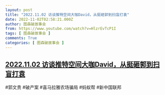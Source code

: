 ```yaml
---
layout: post
title: "2022.11.02 访谈推特空间大咖David，从挺砸郭到扫盲打袁"
date: 2022-11-02T02:58:21.000Z
author: 图森破故事会
from: https://www.youtube.com/watch?v=HlzrEvTcP1I
tags: [ 图森破故事会 ]
comments: True
categories: [ 图森破故事会 ]
---
```

<!--1667357901000-->
[2022.11.02 访谈推特空间大咖David，从挺砸郭到扫盲打袁](https://www.youtube.com/watch?v=HlzrEvTcP1I)
------

<div>
#郭文贵  #破产案 #喜马拉雅农场骗局  #蚂蚁帮 #新中国联邦
</div>
